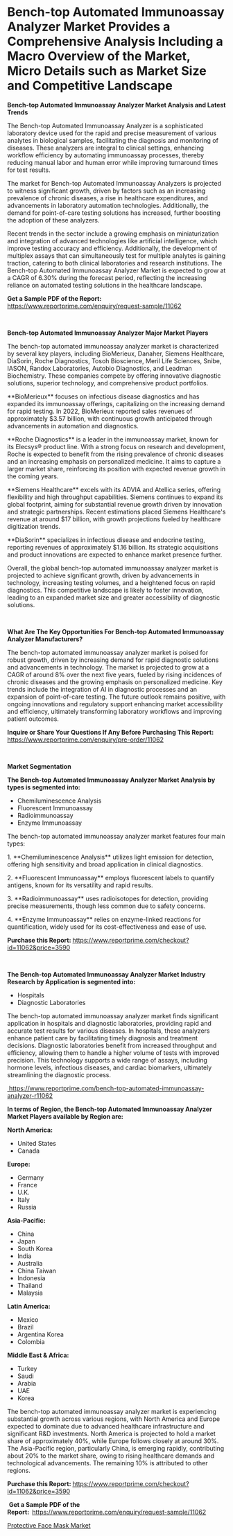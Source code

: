 <p><h1>Bench-top Automated Immunoassay Analyzer Market Provides a Comprehensive Analysis Including a Macro Overview of the Market, Micro Details such as Market Size and Competitive Landscape</h1></p><p><strong>Bench-top Automated Immunoassay Analyzer Market Analysis and Latest Trends</strong></p>
<p><p>The Bench-top Automated Immunoassay Analyzer is a sophisticated laboratory device used for the rapid and precise measurement of various analytes in biological samples, facilitating the diagnosis and monitoring of diseases. These analyzers are integral to clinical settings, enhancing workflow efficiency by automating immunoassay processes, thereby reducing manual labor and human error while improving turnaround times for test results.</p><p>The market for Bench-top Automated Immunoassay Analyzers is projected to witness significant growth, driven by factors such as an increasing prevalence of chronic diseases, a rise in healthcare expenditures, and advancements in laboratory automation technologies. Additionally, the demand for point-of-care testing solutions has increased, further boosting the adoption of these analyzers. </p><p>Recent trends in the sector include a growing emphasis on miniaturization and integration of advanced technologies like artificial intelligence, which improve testing accuracy and efficiency. Additionally, the development of multiplex assays that can simultaneously test for multiple analytes is gaining traction, catering to both clinical laboratories and research institutions. The Bench-top Automated Immunoassay Analyzer Market is expected to grow at a CAGR of 6.30% during the forecast period, reflecting the increasing reliance on automated testing solutions in the healthcare landscape.</p></p>
<p><strong>Get a Sample PDF of the Report:&nbsp;</strong> <a href="https://www.reportprime.com/enquiry/request-sample/11062?utm_campaign=3183&utm_medium=2&utm_source=Github&utm_content=ia&utm_term=20032025&utm_id=bench-top-automated-immunoassay-analyzer">https://www.reportprime.com/enquiry/request-sample/11062</a></p>
<p>&nbsp;</p>
<p><strong>Bench-top Automated Immunoassay Analyzer Major Market Players</strong></p>
<p><p>The bench-top automated immunoassay analyzer market is characterized by several key players, including BioMerieux, Danaher, Siemens Healthcare, DiaSorin, Roche Diagnostics, Tosoh Bioscience, Meril Life Sciences, Snibe, IASON, Randox Laboratories, Autobio Diagnostics, and Leadman Biochemistry. These companies compete by offering innovative diagnostic solutions, superior technology, and comprehensive product portfolios.</p><p>**BioMerieux** focuses on infectious disease diagnostics and has expanded its immunoassay offerings, capitalizing on the increasing demand for rapid testing. In 2022, BioMerieux reported sales revenues of approximately $3.57 billion, with continuous growth anticipated through advancements in automation and diagnostics.</p><p>**Roche Diagnostics** is a leader in the immunoassay market, known for its Elecsys® product line. With a strong focus on research and development, Roche is expected to benefit from the rising prevalence of chronic diseases and an increasing emphasis on personalized medicine. It aims to capture a larger market share, reinforcing its position with expected revenue growth in the coming years.</p><p>**Siemens Healthcare** excels with its ADVIA and Atellica series, offering flexibility and high throughput capabilities. Siemens continues to expand its global footprint, aiming for substantial revenue growth driven by innovation and strategic partnerships. Recent estimations placed Siemens Healthcare's revenue at around $17 billion, with growth projections fueled by healthcare digitization trends.</p><p>**DiaSorin** specializes in infectious disease and endocrine testing, reporting revenues of approximately $1.16 billion. Its strategic acquisitions and product innovations are expected to enhance market presence further.</p><p>Overall, the global bench-top automated immunoassay analyzer market is projected to achieve significant growth, driven by advancements in technology, increasing testing volumes, and a heightened focus on rapid diagnostics. This competitive landscape is likely to foster innovation, leading to an expanded market size and greater accessibility of diagnostic solutions.</p></p>
<p>&nbsp;</p>
<p><strong>What Are The Key Opportunities For Bench-top Automated Immunoassay Analyzer Manufacturers?</strong></p>
<p><p>The bench-top automated immunoassay analyzer market is poised for robust growth, driven by increasing demand for rapid diagnostic solutions and advancements in technology. The market is projected to grow at a CAGR of around 8% over the next five years, fueled by rising incidences of chronic diseases and the growing emphasis on personalized medicine. Key trends include the integration of AI in diagnostic processes and an expansion of point-of-care testing. The future outlook remains positive, with ongoing innovations and regulatory support enhancing market accessibility and efficiency, ultimately transforming laboratory workflows and improving patient outcomes.</p></p>
<p><strong>Inquire or Share Your Questions If Any Before Purchasing This Report:</strong> <a href="https://www.reportprime.com/enquiry/pre-order/11062?utm_campaign=3183&utm_medium=2&utm_source=Github&utm_content=ia&utm_term=20032025&utm_id=bench-top-automated-immunoassay-analyzer">https://www.reportprime.com/enquiry/pre-order/11062</a></p>
<p>&nbsp;</p>
<p><strong>Market Segmentation</strong></p>
<p><strong>The Bench-top Automated Immunoassay Analyzer Market Analysis by types is segmented into:</strong></p>
<p><ul><li>Chemiluminescence Analysis</li><li>Fluorescent Immunoassay</li><li>Radioimmunoassay</li><li>Enzyme Immunoassay</li></ul></p>
<p><p>The bench-top automated immunoassay analyzer market features four main types: </p><p>1. **Chemiluminescence Analysis** utilizes light emission for detection, offering high sensitivity and broad application in clinical diagnostics.</p><p>2. **Fluorescent Immunoassay** employs fluorescent labels to quantify antigens, known for its versatility and rapid results.</p><p>3. **Radioimmunoassay** uses radioisotopes for detection, providing precise measurements, though less common due to safety concerns.</p><p>4. **Enzyme Immunoassay** relies on enzyme-linked reactions for quantification, widely used for its cost-effectiveness and ease of use.</p></p>
<p><strong>Purchase this Report:&nbsp;</strong><a href="https://www.reportprime.com/checkout?id=11062&price=3590&utm_campaign=3183&utm_medium=2&utm_source=Github&utm_content=ia&utm_term=20032025&utm_id=bench-top-automated-immunoassay-analyzer">https://www.reportprime.com/checkout?id=11062&price=3590</a></p>
<p>&nbsp;</p>
<p><strong>The Bench-top Automated Immunoassay Analyzer Market Industry Research by Application is segmented into:</strong></p>
<p><ul><li>Hospitals</li><li>Diagnostic Laboratories</li></ul></p>
<p><p>The bench-top automated immunoassay analyzer market finds significant application in hospitals and diagnostic laboratories, providing rapid and accurate test results for various diseases. In hospitals, these analyzers enhance patient care by facilitating timely diagnosis and treatment decisions. Diagnostic laboratories benefit from increased throughput and efficiency, allowing them to handle a higher volume of tests with improved precision. This technology supports a wide range of assays, including hormone levels, infectious diseases, and cardiac biomarkers, ultimately streamlining the diagnostic process.</p></p>
<p><a href="https://www.reportprime.com/bench-top-automated-immunoassay-analyzer-r11062?utm_campaign=3183&utm_medium=2&utm_source=Github&utm_content=ia&utm_term=20032025&utm_id=bench-top-automated-immunoassay-analyzer">&nbsp;https://www.reportprime.com/bench-top-automated-immunoassay-analyzer-r11062</a></p>
<p><strong>In terms of Region, the Bench-top Automated Immunoassay Analyzer Market Players available by Region are:</strong></p>
<p>
    <p> <strong> North America: </strong>
        <ul>
            <li>United States</li>
            <li>Canada</li>
        </ul>
        </p> 
    <p> <strong> Europe: </strong>
        <ul>
            <li>Germany</li>
            <li>France</li>
            <li>U.K.</li>
            <li>Italy</li>
            <li>Russia</li>
        </ul>
        </p> 
    <p> <strong> Asia-Pacific: </strong>
        <ul>
            <li>China</li>
            <li>Japan</li>
            <li>South Korea</li>
            <li>India</li>
            <li>Australia</li>
            <li>China Taiwan</li>
            <li>Indonesia</li>
            <li>Thailand</li>
            <li>Malaysia</li>
        </ul>
        </p> 
    <p> <strong> Latin America: </strong>
        <ul>
            <li>Mexico</li>
            <li>Brazil</li>
            <li>Argentina Korea</li>
            <li>Colombia</li>
        </ul>
        </p> 
    <p> <strong> Middle East & Africa: </strong>
        <ul>
            <li>Turkey</li>
            <li>Saudi</li>
            <li>Arabia</li>
            <li>UAE</li>
            <li>Korea</li>
        </ul>
    </p>
    </p>
<p><p>The bench-top automated immunoassay analyzer market is experiencing substantial growth across various regions, with North America and Europe expected to dominate due to advanced healthcare infrastructure and significant R&D investments. North America is projected to hold a market share of approximately 40%, while Europe follows closely at around 30%. The Asia-Pacific region, particularly China, is emerging rapidly, contributing about 20% to the market share, owing to rising healthcare demands and technological advancements. The remaining 10% is attributed to other regions.</p></p>
<p><strong>Purchase this Report: </strong><a href="https://www.reportprime.com/checkout?id=11062&price=3590&utm_campaign=3183&utm_medium=2&utm_source=Github&utm_content=ia&utm_term=20032025&utm_id=bench-top-automated-immunoassay-analyzer">https://www.reportprime.com/checkout?id=11062&price=3590</a></p>
<p>&nbsp;<strong>Get a Sample PDF of the Report:&nbsp;&nbsp;</strong><a href="https://www.reportprime.com/enquiry/request-sample/11062?utm_campaign=3183&utm_medium=2&utm_source=Github&utm_content=ia&utm_term=20032025&utm_id=bench-top-automated-immunoassay-analyzer">https://www.reportprime.com/enquiry/request-sample/11062</a></p>
<p><strong></strong></p>
<p><p><a href="https://github.com/nacrehuipie/Market-Research-Report-List-1/blob/main/protective-face-mask-market.md?utm_campaign=3183&utm_medium=2&utm_source=Github&utm_content=ia&utm_term=20032025&utm_id=bench-top-automated-immunoassay-analyzer">Protective Face Mask Market</a></p></p>